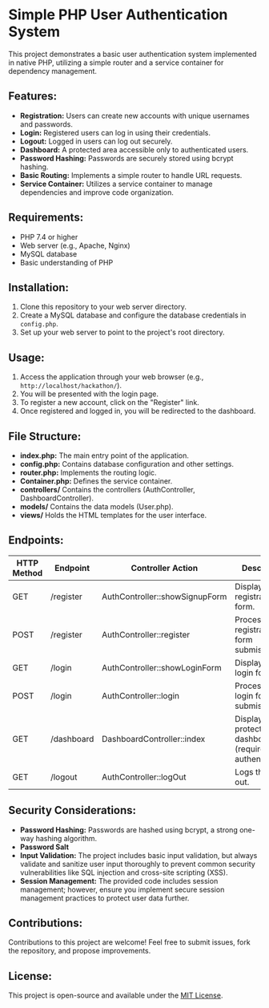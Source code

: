 # Simple PHP User Authentication System

This project demonstrates a basic user authentication system implemented in native PHP, utilizing a simple router and a service container for dependency management. 

## Features:

* **Registration:** Users can create new accounts with unique usernames and passwords.
* **Login:** Registered users can log in using their credentials.
* **Logout:** Logged in users can log out securely.
* **Dashboard:** A protected area accessible only to authenticated users.
* **Password Hashing:**  Passwords are securely stored using bcrypt hashing.
* **Basic Routing:** Implements a simple router to handle URL requests.
* **Service Container:** Utilizes a service container to manage dependencies and improve code organization.

## Requirements:

* PHP 7.4 or higher
* Web server (e.g., Apache, Nginx)
* MySQL database
* Basic understanding of PHP

## Installation:

1. Clone this repository to your web server directory.
2. Create a MySQL database and configure the database credentials in `config.php`.
3. Set up your web server to point to the project's root directory. 

## Usage:

1. Access the application through your web browser (e.g., `http://localhost/hackathon/`).
2. You will be presented with the login page.
3. To register a new account, click on the "Register" link.
4. Once registered and logged in, you will be redirected to the dashboard.

## File Structure:

* **index.php:**  The main entry point of the application.
* **config.php:**  Contains database configuration and other settings.
* **router.php:**  Implements the routing logic.
* **Container.php:** Defines the service container.
* **controllers/**  Contains the controllers (AuthController, DashboardController).
* **models/**  Contains the data models (User.php).
* **views/**  Holds the HTML templates for the user interface.

## Endpoints:

| HTTP Method | Endpoint | Controller Action | Description |
|---|---|---|---|
| GET | /register | AuthController::showSignupForm | Displays the registration form. |
| POST | /register | AuthController::register | Processes the registration form submission. |
| GET | /login | AuthController::showLoginForm | Displays the login form. |
| POST | /login | AuthController::login | Processes the login form submission. |
| GET | /dashboard | DashboardController::index | Displays the protected dashboard (requires authentication). |
| GET | /logout | AuthController::logOut | Logs the user out. |


## Security Considerations:

* **Password Hashing:** Passwords are hashed using bcrypt, a strong one-way hashing algorithm.
* **Password Salt**
* **Input Validation:**  The project includes basic input validation, but always validate and sanitize user input thoroughly to prevent common security vulnerabilities like SQL injection and cross-site scripting (XSS).
* **Session Management:**  The provided code includes session management; however, ensure you implement secure session management practices to protect user data further.

## Contributions:

Contributions to this project are welcome! Feel free to submit issues, fork the repository, and propose improvements.

## License:

This project is open-source and available under the [MIT License](LICENSE).
